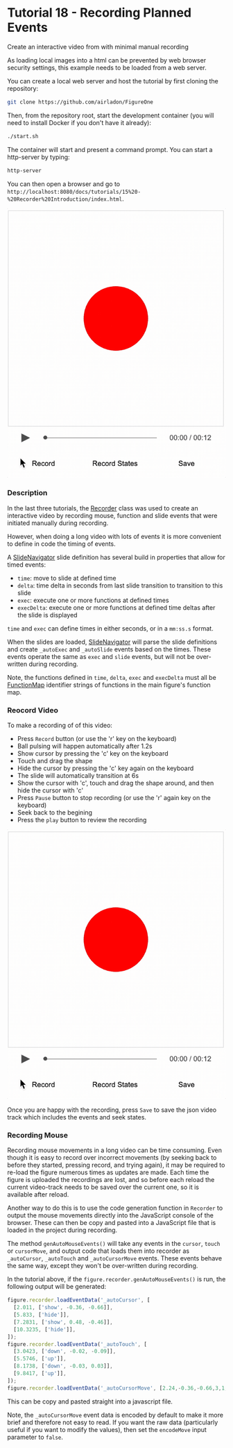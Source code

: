 # Tutorial 18 - Recording Planned Events

Create an interactive video from with minimal manual recording

As loading local images into a html can be prevented by web browser security settings, this example needs to be loaded from a web server.

You can create a local web server and host the tutorial by first cloning the repository:

```bash
git clone https://github.com/airladon/FigureOne
```

Then, from the repository root, start the development container (you will need to install Docker if you don't have it already):
```bash
./start.sh
```

The container will start and present a command prompt. You can start a http-server by typing:
```bash
http-server
```

You can then open a browser and go to `http://localhost:8080/docs/tutorials/15%20-%20Recorder%20Introduction/index.html`.

![](example.gif)


### Description

In the last three tutorials, the [Recorder](https://airladon.github.io/FigureOne/api/#recorder) class was used to create an interactive video by recording mouse, function and slide events that were initiated manually during recording.

However, when doing a long video with lots of events it is more convenient to define in code the timing of events.

A [SlideNavigator](https://airladon.github.io/FigureOne/api/#slidenavigator) slide definition has several build in properties that allow for timed events:

* `time`: move to slide at defined time
* `delta`: time delta in seconds from last slide transition to transition to this slide
* `exec`: execute one or more functions at defined times
* `execDelta`: execute one or more functions at defined time deltas after the slide is displayed

`time` and `exec` can define times in either seconds, or in a `mm:ss.s` format.

When the slides are loaded, [SlideNavigator](https://airladon.github.io/FigureOne/api/#slidenavigator) will parse the slide definitions and create `_autoExec` and `_autoSlide` events based on the times. These events operate the same as `exec` and `slide` events, but will not be over-written during recording.

Note, the functions defined in `time`, `delta`, `exec` and `execDelta` must all be [FunctionMap](https://airladon.github.io/FigureOne/api/#functionmap) identifier strings of functions in the main figure's function map.


### Reocord Video

To make a recording of of this video:
* Press `Record` button (or use the 'r' key on the keyboard)
* Ball pulsing will happen automatically after 1.2s
* Show cursor by pressing the 'c' key on the keyboard
* Touch and drag the shape
* Hide the cursor by pressing the 'c' key again on the keyboard
* The slide will automatically transition at 6s
* Show the cursor with 'c', touch and drag the shape around, and then hide the cursor with 'c'
* Press `Pause` button to stop recording (or use the 'r' again key on the keyboard)
* Seek back to the begining
* Press the `play` button to review the recording

![](./example.gif)

Once you are happy with the recording, press `Save` to save the json video track which includes the events and seek states.

### Recording Mouse

Recording mouse movements in a long video can be time consuming. Even though it is easy to record over incorrect movements (by seeking back to before they started, pressing record, and trying again), it may be required to re-load the figure numerous times as updates are made. Each time the figure is uploaded the recordings are lost, and so before each reload the current video-track needs to be saved over the current one, so it is available after reload.

Another way to do this is to use the code generation function in `Recorder` to output the mouse movements directly into the JavaScript console of the browser. These can then be copy and pasted into a JavaScript file that is loaded in the project during recording.

The method `genAutoMouseEvents()` will take any events in the `cursor`, `touch` or `cursorMove`, and output code that loads them into recorder as `_autoCursor`, `_autoTouch` and `_autoCursorMove` events. These events behave the same way, except they won't be over-written during recording.

In the tutorial above, if the `figure.recorder.genAutoMouseEvents()` is run, the following output will be generated:


```js
figure.recorder.loadEventData('_autoCursor', [
  [2.011, ['show', -0.36, -0.66]],
  [5.833, ['hide']],
  [7.2831, ['show', 0.48, -0.46]],
  [10.3235, ['hide']],
]);
figure.recorder.loadEventData('_autoTouch', [
  [3.0423, ['down', -0.02, -0.09]],
  [5.5746, ['up']],
  [8.1738, ['down', -0.03, 0.03]],
  [9.8417, ['up']],
]);
figure.recorder.loadEventData('_autoCursorMove', [2.24,-0.36,-0.66,3,1,1,3,1,1,1,0,1,2,2,2,3,1,3,3,1,3,2,1,1,2,1,1,3,1,1,2,2,2,4,3,5,2,2,2,3,1,3,2,2,2,2,1,1,3,3,3,2,2,2,2,1,1,2,1,2,2,1,1,2,1,1,2,1,2,2,1,1,2,0,2,2,1,1,2,0,1,2,1,2,2,0,1,3,0,2,2,1,2,2,0,2,2,0,1,2,0,1,18,-2,-1,2,-1,0,2,-2,-1,2,-2,0,2,-1,0,2,-2,-1,2,-1,0,2,-2,0,3,-2,-1,2,-2,0,2,-2,-1,2,-1,0,2,-1,-1,2,-2,0,3,-3,-2,2,-3,-1,2,-1,-1,3,-6,-3,2,-4,-2,2,-3,-2,3,-3,-1,3,-3,-3,2,-2,-1,2,-1,-1,3,-2,-2,3,-2,-3,2,-1,-3,2,-2,-3,3,0,-3,2,-1,-3,2,-1,-2,2,0,-2,2,-1,-2,3,0,-1,2,0,-2,2,0,-1,2,0,-1,2,0,-1,2,1,-1,2,1,-2,2,1,-1,3,1,-1,5,1,0,2,0,-1,3,1,0,2,2,0,2,2,-1,2,2,0,4,2,-1,1,2,0,2,2,0,2,3,0,2,3,-1,2,3,0,2,2,0,2,2,0,2,1,0,2,2,0,2,3,0,2,3,-1,1,1,0,3,3,0,1,1,0,2,3,0,2,3,0,3,3,0,1,1,0,2,4,0,2,5,0,2,4,0,2,5,0,2,2,0,2,2,0,1,1,0,2,1,0,3,1,1,1,1,0,2,1,0,2,2,0,2,1,0,3,2,0,1,1,1,2,2,0,2,2,0,3,1,0,2,1,1,2,2,0,2,1,1,2,1,0,2,0,1,2,2,0,2,1,1,2,1,1,3,1,1,1,1,0,2,1,1,3,1,1,2,1,1,2,1,1,3,2,2,1,1,1,2,1,1,2,1,1,2,1,2,2,1,1,2,1,0,4,0,1,194,-4,4,3,-1,2,2,-1,1,2,-2,1,2,-1,2,2,0,1,1,-1,1,2,-1,1,2,-2,2,2,-2,2,2,-1,1,2,-3,3,2,-3,2,2,-4,4,3,-4,4,2,-3,2,1,-2,2,2,-2,2,2,-2,2,1,-1,1,2,-1,1,2,-2,1,2,-1,1,3,-1,1,2,-1,1,1,-1,1,2,-1,1,3,-1,1,3,-2,1,2,-1,1,2,0,1,1,-1,1,2,-1,0,2,0,1,13,-1,0,2,-2,0,1,-2,1,2,-3,1,2,-7,2,1,-3,1,2,-6,2,2,-3,1,2,-1,0,2,-1,1,2,-2,0,2,-1,1,2,-2,1,2,-3,2,2,-3,1,2,-2,1,3,-1,1,2,-2,1,2,-1,2,2,-2,1,2,-2,2,2,-1,1,3,-2,1,1,-1,1,2,-1,2,3,-2,1,2,0,1,1,-1,1,3,0,1,4,0,1,2,0,1,3,0,1,1,0,1,2,0,1,2,0,1,2,1,1,3,1,2,2,0,1,1,1,1,2,1,1,2,0,1,1,2,1,2,0,1,2,1,1,2,2,2,3,1,1,3,2,1,2,1,0,2,3,1,3,2,1,2,2,0,2,3,0,2,3,1,2,3,0,2,1,0,2,2,0,2,5,0,2,5,0,2,4,0,2,1,0,2,2,0,2,5,-1,2,2,0,2,2,-1,2,2,0,2,1,0,2,3,-1,1,1,-1,3,4,0,1,1,0,2,3,0,2,2,-1,2,1,0,62,-1,0,3,0,-1], 'cursor', 2, 2);
```

This can be copy and pasted straight into a javascript file.

Note, the `_autoCursorMove` event data is encoded by default to make it more brief and therefore not easy to read. If you want the raw data (particularly useful if you want to modify the values), then set the `encodeMove` input parameter to `false`.
